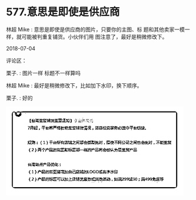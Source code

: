 # 577.意思是即使是供应商

林超 Mike : 意思是即使是供应商的图片，只要你的主图、标 题和其他卖家一模一样，就可能被判重复铺货。小伙伴们用 图注意了，最好是稍微修改下。

2018-07-04

评论区：

栗子. : 图片一样 标题不一样算吗

林超 Mike : 最好是稍微修改下，比如加下水印，换下顺序。

栗子. : 好的

![image](img/Image_118.png)